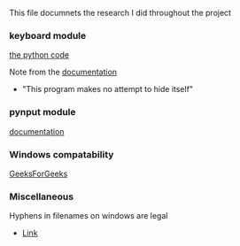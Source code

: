 This file documnets the research I did throughout the project 

### keyboard module

[the python code](https://www.thepythoncode.com/article/write-a-keylogger-python)

Note from the [documentation](https://pypi.org/project/keyboard/) 
- "This program makes no attempt to hide itself"  

### pynput module

[documentation](https://pypi.org/project/pynput/)

### Windows compatability

[GeeksForGeeks](https://www.geeksforgeeks.org/design-a-keylogger-in-python/)

### Miscellaneous

Hyphens in filenames on windows are legal 
- [Link](https://devblogs.microsoft.com/oldnewthing/20140603-00/?p=823)